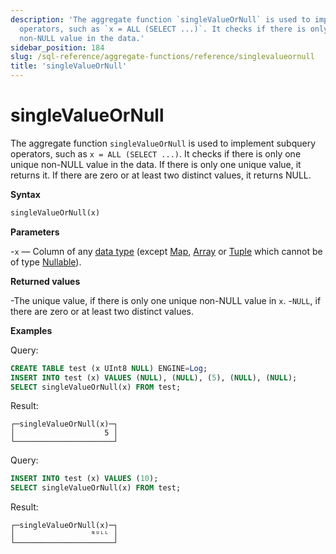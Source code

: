 ```yaml
---
description: 'The aggregate function `singleValueOrNull` is used to implement subquery
  operators, such as `x = ALL (SELECT ...)`. It checks if there is only one unique
  non-NULL value in the data.'
sidebar_position: 184
slug: /sql-reference/aggregate-functions/reference/singlevalueornull
title: 'singleValueOrNull'
---
```


# singleValueOrNull

The aggregate function `singleValueOrNull` is used to implement subquery operators, such as `x = ALL (SELECT ...)`. It checks if there is only one unique non-NULL value in the data.
If there is only one unique value, it returns it. If there are zero or at least two distinct values, it returns NULL.

**Syntax**

```sql
singleValueOrNull(x)
```

**Parameters**

-`x` — Column of any [data type](../../data-types/index.md) (except [Map](../../data-types/map.md), [Array](../../data-types/array.md) or [Tuple](../../data-types/tuple) which cannot be of type [Nullable](../../data-types/nullable.md)).

**Returned values**

-The unique value, if there is only one unique non-NULL value in `x`.
-`NULL`, if there are zero or at least two distinct values.

**Examples**

Query:

```sql
CREATE TABLE test (x UInt8 NULL) ENGINE=Log;
INSERT INTO test (x) VALUES (NULL), (NULL), (5), (NULL), (NULL);
SELECT singleValueOrNull(x) FROM test;
```

Result:

```response
┌─singleValueOrNull(x)─┐
│                    5 │
└──────────────────────┘
```

Query:

```sql
INSERT INTO test (x) VALUES (10);
SELECT singleValueOrNull(x) FROM test;
```

Result:

```response
┌─singleValueOrNull(x)─┐
│                 ᴺᵁᴸᴸ │
└──────────────────────┘
```
